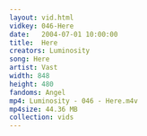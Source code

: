 ```yaml
---
layout: vid.html
vidkey: 046-Here
date:   2004-07-01 10:00:00
title:  Here
creators: Luminosity
song: Here
artist: Vast
width: 848
height: 480
fandoms: Angel
mp4: Luminosity - 046 - Here.m4v
mp4size: 44.36 MB
collection: vids
---
```


  <div>
  
  </div>
  